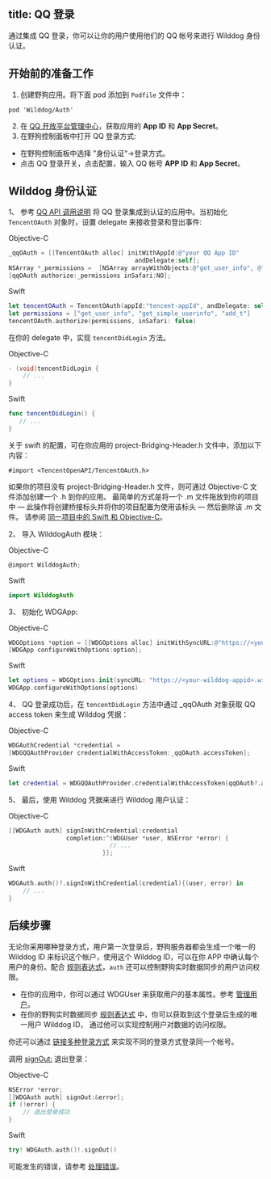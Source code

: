 title: QQ 登录
---

通过集成 QQ 登录，你可以让你的用户使用他们的 QQ 帐号来进行 Wilddog 身份认证。


## 开始前的准备工作
1. 创建野狗应用。将下面 pod 添加到 `Podfile` 文件中：
```
pod 'Wilddog/Auth'
```
2. 在 [QQ 开放平台管理中心](http://op.open.qq.com/ios_appinfov2/detail?appid=111)，获取应用的 **App ID** 和 **App Secret**。
3. 在野狗控制面板中打开 QQ 登录方式:
  * 在野狗控制面板中选择 ”身份认证“->登录方式。
  * 点击 QQ 登录开关，点击配置，输入 QQ 帐号 **APP ID** 和 **App Secret**。

## Wilddog 身份认证
1、 参考 [QQ API 调用说明](http://wiki.open.qq.com/wiki/IOS_API%E8%B0%83%E7%94%A8%E8%AF%B4%E6%98%8E) 将 QQ 登录集成到认证的应用中。当初始化 `TencentOAuth` 对象时，设置 delegate 来接收登录和登出事件:

Objective-C
```objectivec
_qqOAuth = [[TencentOAuth alloc] initWithAppId:@"your QQ App ID"
                                   andDelegate:self];
NSArray *_permissions =  [NSArray arrayWithObjects:@"get_user_info", @"get_simple_userinfo", @"add_t", nil];
[qqOAuth authorize:_permissions inSafari:NO];
```
Swift
```swift
let tencentOAuth = TencentOAuth(appId:"tencent-appId", andDelegate: self)
let permissions = ["get_user_info", "get_simple_userinfo", "add_t"]
tencentOAuth.authorize(permissions, inSafari: false)
```

在你的 delegate 中，实现 `tencentDidLogin` 方法。

Objective-C
```objectivec
- (void)tencentDidLogin {
    // ...
}
```
Swift
```swift
func tencentDidLogin() {
   // ...     
}
```
关于 swift 的配置，可在你应用的 project-Bridging-Header.h 文件中，添加以下内容：

	#import <TencentOpenAPI/TencentOAuth.h>
如果你的项目没有 project-Bridging-Header.h 文件，则可通过 Objective-C 文件添加创建一个 .h 到你的应用。 最简单的方式是将一个 .m 文件拖放到你的项目中 — 此操作将创建桥接标头并将你的项目配置为使用该标头 — 然后删除该 .m 文件。 请参阅 [同一项目中的 Swift 和 Objective-C](https://developer.apple.com/library/ios/documentation/Swift/Conceptual/BuildingCocoaApps/MixandMatch.html#//apple_ref/doc/uid/TP40014216-CH10-ID156)。


2、 导入 WilddogAuth 模块：

Objective-C
```objectivec
@import WilddogAuth;
```
Swift
```swift
import WilddogAuth
```
3、 初始化 WDGApp:

Objective-C
```objectivec
WDGOptions *option = [[WDGOptions alloc] initWithSyncURL:@"https://<your-wilddog-appid>.wilddogio.com"];
[WDGApp configureWithOptions:option];
```
Swift
```swift
let options = WDGOptions.init(syncURL: "https://<your-wilddog-appid>.wilddogio.com")
WDGApp.configureWithOptions(options)
```

4、 QQ 登录成功后，在 `tencentDidLogin` 方法中通过 _qqOAuth 对象获取 QQ access token 来生成 Wilddog 凭据：

Objective-C
```objectivec
WDGAuthCredential *credential = 
[WDGQQAuthProvider credentialWithAccessToken:_qqOAuth.accessToken];
```
Swift
```swift
let credential = WDGQQAuthProvider.credentialWithAccessToken(qqOAuth?.accessToken)
```

5、 最后，使用 Wilddog 凭据来进行 Wilddog 用户认证：

Objective-C
```objectivec
[[WDGAuth auth] signInWithCredential:credential
                completion:^(WDGUser *user, NSError *error) {
                            // ...
                          }];
```
Swift
```swift
WDGAuth.auth()?.signInWithCredential(credential){(user, error) in
    // ...
}
```

## 后续步骤

无论你采用哪种登录方式，用户第一次登录后，野狗服务器都会生成一个唯一的 Wilddog ID 来标识这个帐户，使用这个 Wilddog ID，可以在你 APP 中确认每个用户的身份。配合 [规则表达式](/guide/sync/rules/introduce.html)，`auth` 还可以控制野狗实时数据同步的用户访问权限。

* 在你的应用中，你可以通过 WDGUser 来获取用户的基本属性。参考 [管理用户](/guide/auth/ios/manageuser.html)。
* 在你的野狗实时数据同步 [规则表达式](/guide/sync/rules/introduce.html) 中，你可以获取到这个登录后生成的唯一用户 Wilddog ID， 通过他可以实现控制用户对数据的访问权限。

你还可以通过 [链接多种登录方式](/guide/auth/ios/link.html) 来实现不同的登录方式登录同一个帐号。

调用 [signOut:](/api/auth/ios.html#WDGAuth-Methods#-signOut:) 退出登录：

Objective-C
```objectivec
NSError *error;
[[WDGAuth auth] signOut:&error];
if (!error) {
    // 退出登录成功
}

```
Swift
```swift
try! WDGAuth.auth()!.signOut()

```
可能发生的错误，请参考 [处理错误](/guide/auth/ios/errorcode.html)。
